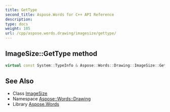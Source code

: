 ```yaml
---
title: GetType
second_title: Aspose.Words for C++ API Reference
description: 
type: docs
weight: 105
url: /cpp/aspose.words.drawing/imagesize/gettype/
---
```

## ImageSize::GetType method




```cpp
virtual const System::TypeInfo & Aspose::Words::Drawing::ImageSize::GetType() const override
```

## See Also

* Class [ImageSize](../)
* Namespace [Aspose::Words::Drawing](../../)
* Library [Aspose.Words](../../../)
